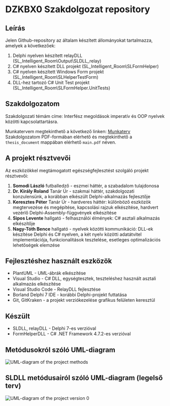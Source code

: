 # DZKBX0 Szakdolgozat repository
## Leírás
Jelen Github-repository az általam készített állományokat tartalmazza, amelyek a következőek:
1. Delphi nyelven készített relayDLL (SL_Intelligent_Room\Output\SLDLL_relay)
2. C# nyelven készített DLL projekt (SL_Intelligent_Room\SLFormHelper)
3. C# nyelven készített Windows Form projekt (SL_Intelligent_Room\SLHelperTestForm)
4. DLL-hez tartozó C# Unit Test projekt (SL_Intelligent_Room\SLFormHelper.UnitTests)

## Szakdolgozatom
Szakdolgozati témám címe: Interfész megoldások imperatív és OOP nyelvek közötti kapcsolattartásra.

Munkatervem megtekinthető a következő linken: [Munkaterv](https://drive.google.com/file/d/12EeAwuvxG8CKDLfuMFgf1BHMcuGvWiyj/view?usp=sharing)
Szakdolgozatom PDF-formában elérhető és megtekinthető a `thesis_document` mappában elérhető `main.pdf` néven.

## A projekt résztvevői
Az eszközökkel megtámogatott egészségfejlesztést szolgáló projekt résztvevői: 
1. **Somodi László** futballedző - eszmei háttér, a szabadalom tulajdonosa
2. **Dr. Király Roland** Tanár Úr - szakmai háttér, szakdolgozati konzulensünk, a korábban elkészült Delphi-alkalmazás fejlesztője
3. **Keresztes Péter** Tanár Úr - hardveres háttér: különböző eszközök megtervezése és megépítése, kapcsolási rajzuk elkészítése, hardvert vezérlő Delphi-Assembly-függvények elkészítése
4. **Sipos Levente** hallgató - felhasználói élmények: C# asztali alkalmazás elkészítője
5. **Nagy-Tóth Bence** hallgató - nyelvek közötti kommunikáció: DLL-ek készítése Delphi és C# nyelven, a két nyelv közötti adatátvitel implementációja, funkcionalitások tesztelése, esetleges optimalizációs lehetőségek elemzése

## Fejlesztéshez használt eszközök
 - PlantUML - UML-ábrák elkészítése
 - Visual Studio - C# DLL, egységtesztek, teszteléshez használt asztali alkalmazás elkészítése
 - Visual Studio Code - RelayDLL fejlesztése
 - Borland Delphi 7 IDE - korábbi Delphi-projekt futtatása
 - Git, GitKraken - a projekt verziókezelése grafikus felületen keresztül
 
 ## Készült
 - SLDLL, relayDLL - Delphi 7-es verzióval
 - FormHelperDLL - C# .NET Framework 4.7.2-es verzióval

## Metódusokról szóló UML-diagram
![UML-diagram of the project methods](https://www.plantuml.com/plantuml/png/VPJ1Jzim5CRFvA-muB89zRP9ErGHMzeEK0Q85BPRPJclZTKNExATRWNnl-ybZeTJEigbVB_dv-VFdtjX7JUkhP4L-Uhk_lPwdYqJXBLZJZCZDvLZfJGWdDGgQRZOyWsmq-pib77B5jhKbu0Dc5cUFoS2kOr5DfqAZcYfDV79kbLz6yjSPNIxgTWz8DyJIjFfzEvAxVGMqfGz9-oSfd9Ii8oMtpQWFdmSQxcq3X3gGtqX4MUm-_JbSz6BXxm0jsoDeX7dN5HKAGN4DRdcfLUfqacriJ5zKFWkzyGkzNLnUnE3Np_ofVQqcxn3am7T0oy9pxHeQr0UJIQll3jzRr-yQ05OWm4RQy6IMCkqse5nhpk7qTujeN7YYgEUHVpLyv_ILTxt6NSyhddaA4lkHgu5ratqFtUkRBzo6Fg5_lv5S0ROLFAKma8VdxmG9yhTca98AvyWXCy7aMIMdQKfhHe-vo5UuV_WRQm5RsCj63T_f9DxNz_1v6bCZtawT3WvELzBn5NfmxH2sdlrcvmDIjIdJqhuRg1iVPT2jqR0KiyHkaoDLi0VPxXmP6iB2wFhhduX0Skuo3OeNImOgFKEYWQ4v9XLt8nw2dzMVv7-n37U3PS_zrl3y8Bw4KPzB3YFlksN-mOEK3wVUNgWqrHy2sPGNw8y5BaF0ytdZ4RB1WT7zzyNhQ8KH6fyxsCIfIGYFRhaQhDjiJo0FIl0TJtvM_BrIIjjfTEP1GDNgfIE7-l-q6mCB-488NzoNZVyEBhPItoxwtTmtODjmqxT2nlzg4ycQNXLIVX2MhywgMG9J4WZ498BK6LRury0)
## SLDLL metódusairól szóló UML-diagram (legelső terv)
![UML-diagram of the project version 0](https://www.plantuml.com/plantuml/png/fLbHKniv4dxth-ZALbsobML30c5pE9TQ1mPmuK0A6-ukkobAusbiOSsCIzBubjdZ_aD-0eyyy9Gg7gxoDfN_TQsHFTBOXgkGgTtOq-h-MlrrIosBNvLcKcUnQAWHJyPCiXWq2xiyHtZL47YcGQSW-M2e8U8I-vgdIUFPuyOAZ2MVC8sD7-XRgca4eyP_OCpw8pR0QlGfZBDGy7xZyRF6REpHrW-FuFNhxKwd7OzJgT-yWJyRFD4eprWVeTivxQASy3wIKYKkbU1fjqDcfuTZJ9xyMBrskD8eCFP4EoXYbAWyKIjFarHndMuf6cad4TTiDbug78y7aaNeYph1TeV5OpOdExZWmXVjiMGmoaHKyxUBkgkPpdnP5xMPhC6xRFG5Kyg4kuTYZ98a5KNR91doKp8X3dOeApR-Yi4IxUSnKu_SED53JmLAt88LbV-iq3DA4_ATg7HatahnxnhipDwtUdkRqDMI9mFu6pos7kZ_nqs0Py-W1MOonN_r94sOO51SAqXmWWwb4tGEDo5JGqef8Qp-iRwwkah6zY488Wv055V49w3u-acpWRC-cBT-jSGwkIXknABjthnjVywMLEQjthN-SHHqDo6yq4WsBvvRVUSE1sSepZ4C0PFaWeCfi0H7C649355Sp83sMWU4LG4ztvW32ahh8LL8mXQjTuBEkyDzP-qRMzff5d5nBGtV4fCen0G4vknSf5hFK5eV3W_t0t3HBC3amChoBsvqyHacnPNGnTKzY3ljetV77npYsZpYJd4humdAlbbCm9EpLCR5LPyNdnMCYi_HEVEXWWC7jNu_rAIu7k1FL6ddal4aeWcRYQ98eapC8AaMZdRVEiYNYxIHogpMZ2eng8lhKLMk1_zirn0s5X5iiLbZ1LmMLyc5mt7Ptmqw3kUNHHoJUcNN5T4ks3ZLhAhTNgktV-BCNosQAufVPofVSDrfTqzQdkk_BjgIQKWav4oNj1RNfe1PcNwcyceMnzstHy4xGb9Jg9NvrT3AZH9CCATPq482DFKpIOLDZsGmGbby4LNzqCnwxKCVyiKSv8whwr5ncrCLpkP57zBaNFCOLz9Cc_49wX7cg3M4wA-TlNtVnzgTFcnPmP27D6qcQX3RFiJw7CG1J_eAS7014PCi18MnGM6cnk49YecPk14A7A86BYum-T67tmvy-9VpnDA6KTRNnZg4NAEoRbHEfGi9niQpMLhiVb-s77flE-I3lWIT07Hn6uU_FLzT_TYSgRmlTKZbBrPv4-9CCzeGcdwVcCgeHrHssy49OKAbRo2ihEdh4Eg23icSpl7xtVTR-tKTA_DmEjGBJkewLkPqpAhhG5sdbBMQyuKlMQKqJilJH8KIT4ve_TLHhAp6HxbPfdcDaMgIzEKaE9gI_U9Z4nOVb-mjnKPKpDUbFGXKEGoftXDoCAaMOyNZb7GBxP98Vdkj8vZrwj-e-PJDUzwtQze9JkpADtLccezz8uuaBU3FvxxhW-DtKBLIwzfsIWVluxkUKi7vEsF7i6k-k7hSC41aQevC0eiRIRnwwQhcSjBUheMvzdnAmMMZ_51QPdqDZrvdRrxpDpPjhv_nDw-VPMyU0LEWdjlZJ_d4A0MBD-5TGA44JUFXTrqID9PfduFP9NIrmt9OzbHWSX2Yr2Qmjwtk1myi1pRI6MMJa_kyk4cAMwLor3Zv-cbKeTUmaWikcB1xk6NOWFaDo3OUTl-KXYmXryjXXiplF0lcbwxMwvpQXLddz8N7gJcCHY4L2q-qpsXVfJ4Rf2E8sHyypc9MMT0K8oPd5ei6vQv7TU2AqZmHJbYUJelIjrj_zNA560PKkUaWq2zkOgpCKCf-6iqeSIaglkIOeFOFAPTBegTLJVLNZtxDYtw2Kl7XFEEsO-VfcQPnevDpYeKIo4Q0Gb7Zr6nmpW3gEE9RS6BgZMd4HnRAqSHq5gEZwHuWimUP-jJqCTiP9WXrA1VRjq4DYyy96v-pERZaWN0EQ_dAjxkaorEPg7NuqwFOddoNCPENfth_Q4o-c6d4OxERASM4QS355wqhD4xrY5J4ja0MqMQXsCtD02ukrx5Cewm_szkMOAZS77a6gC31kCsC9TaPkyUQPdmbpPxiMSETbMvRs1o3BnTBtV5t_xFOWPOk16aoZGlhuFkTr5V9l9-OimGdczCsslnsDsIDLIV5ErcrdMQErGsVrIX2gHyGC7XzwsHxUwvtmSbHiBE2mlSJoT2klc_rKk4Nr_x1rAj57Oz7cVZEA8PVFnadYkOlKACF_l2frq6N175dwcnVdqlTBrxgpCwGuyFcbSCHUCU2AcyL-E0xm67tVkpmUx3VBiM-Ur-nvxuv6bzP6ij3oJ1zSDqOSnYQQ1Z4N725_PzNGaoW0bVfmyAqq2gLqqh_RRMvzk9Z1OloUs0j0fwZWTrO-pZbxj9Tx0r46ZAXxhdQsxKQLbI_qoj5JzyUztg71t-dy_EUTo-nslH7zuBsxbxF3M_CXYCCiu6Hfwb0bj3G6Jd3vbs_XUXUi_nHDJ67MFEDuYCZ-javGvomX5RvW09PWbgg_3bc2GeSWU3cikESNG9i7HxqMks3uAX3iatecO-crPuUzuhR4L3msXmJ95wQ7o_jhS3PqI_SE-sS8slbExbpIbRrVUiWw2o2JqCqXPCwAs0GevcY6c9-2LEbhj4XSzk_BKZ35aeBHdnw2w9JhQkZBTEa6zBjQnOpJgWXajBqyeL3ELbYd_Sv4pod8H8NLyCqjodORKkMNFZvcILdToiLgQIvc4ypiDKvmcWwI06VXfdMQNAgsM2fUUzYZBMyJmTQ-xrJklJh1RtUQT3zi7_uOTESutaVZOMdLD99_j-R4FuV3OvNivMpdFxJe9dKJCICYjBLWr5aDAy8_y1Q4gpbr4s8khWLiv4wg-ce-ctED1kbqiwvJnuO9mzjWxsC4tC2kslmqbl7snKTjCvBaRdYdzt1OFxrqsoDbI9YpmHL_H5ZkWqv1TRNV8BL6lD68ZzxDJavNy3HV9mffrvcO_Uu3RgueG6dftAUJ0l71-L-gVa3Pk-pDil7KFenENcvooypub5QvZvUDYX_Wi5F4BgXYbWw5qUPIdrodxfSFFcnkLHSvn0iTNw2VRj9oYDGg5jQooSsPhyKm77aP2RKc0sOKcm0y_ekqaMFbuqXZn3wNFO5KYjHpo5TMPd-1QYXNjJUrcflwxMtbxMtZThRBxMtL_wRyJxh_CJkC8qKpSB_8zw_LwBqNubduARxAoPH5el_0G00)
